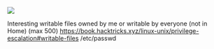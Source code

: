 ![](Maszyny/Linux/Bank/Pasted%20image%2020210813133147.png)

Interesting writable files owned by me or writable by everyone (not in Home) (max 500)
https://book.hacktricks.xyz/linux-unix/privilege-escalation#writable-files
/etc/passwd
